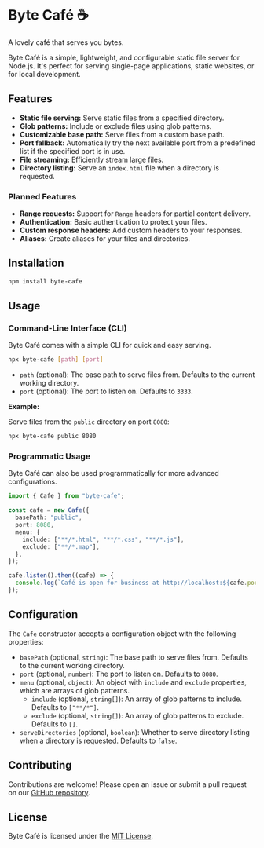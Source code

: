 # Byte Café ☕

A lovely café that serves you bytes.

Byte Café is a simple, lightweight, and configurable static file server for Node.js. It's perfect for serving single-page applications, static websites, or for local development.

## Features

- **Static file serving:** Serve static files from a specified directory.
- **Glob patterns:** Include or exclude files using glob patterns.
- **Customizable base path:** Serve files from a custom base path.
- **Port fallback:** Automatically try the next available port from a predefined list if the specified port is in use.
- **File streaming:** Efficiently stream large files.
- **Directory listing:** Serve an `index.html` file when a directory is requested.

### Planned Features

- **Range requests:** Support for `Range` headers for partial content delivery.
- **Authentication:** Basic authentication to protect your files.
- **Custom response headers:** Add custom headers to your responses.
- **Aliases:** Create aliases for your files and directories.

## Installation

```bash
npm install byte-cafe
```

## Usage

### Command-Line Interface (CLI)

Byte Café comes with a simple CLI for quick and easy serving.

```bash
npx byte-cafe [path] [port]
```

- `path` (optional): The base path to serve files from. Defaults to the current working directory.
- `port` (optional): The port to listen on. Defaults to `3333`.

**Example:**

Serve files from the `public` directory on port `8080`:

```bash
npx byte-cafe public 8080
```

### Programmatic Usage

Byte Café can also be used programmatically for more advanced configurations.

```typescript
import { Cafe } from "byte-cafe";

const cafe = new Cafe({
  basePath: "public",
  port: 8080,
  menu: {
    include: ["**/*.html", "**/*.css", "**/*.js"],
    exclude: ["**/*.map"],
  },
});

cafe.listen().then((cafe) => {
  console.log(`Café is open for business at http://localhost:${cafe.port}`);
});
```

## Configuration

The `Cafe` constructor accepts a configuration object with the following properties:

- `basePath` (optional, `string`): The base path to serve files from. Defaults to the current working directory.
- `port` (optional, `number`): The port to listen on. Defaults to `8080`.
- `menu` (optional, `object`): An object with `include` and `exclude` properties, which are arrays of glob patterns.
  - `include` (optional, `string[]`): An array of glob patterns to include. Defaults to `["**/*"]`.
  - `exclude` (optional, `string[]`): An array of glob patterns to exclude. Defaults to `[]`.
- `serveDirectories` (optional, `boolean`): Whether to serve directory listing when a directory is requested. Defaults to `false`.

## Contributing

Contributions are welcome! Please open an issue or submit a pull request on our [GitHub repository](https://github.com/natsie/byte-cafe).

## License

Byte Café is licensed under the [MIT License](LICENSE).

